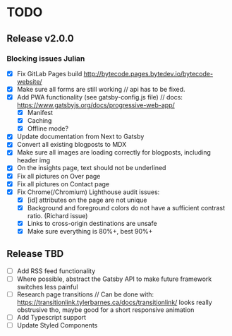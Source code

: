 # TODO

## Release v2.0.0

### Blocking issues Julian

* [x] Fix GitLab Pages build http://bytecode.pages.bytedev.io/bytecode-website/
* [x] Make sure all forms are still working // api has to be fixed.
* [x] Add PWA functionality (see gatsby-config.js file) // docs: https://www.gatsbyjs.org/docs/progressive-web-app/
    * [x] Manifest
    * [x] Caching
    * [x] Offline mode?
* [x] Update documentation from Next to Gatsby
* [x] Convert all existing blogposts to MDX
* [x] Make sure all images are loading correctly for blogposts, including header img
* [x] On the insights page, text should not be underlined
* [x] Fix all pictures on Over page
* [x] Fix all pictures on Contact page
* [x] Fix Chrome(/Chromium) Lighthouse audit issues:
    * [x] [id] attributes on the page are not unique
    * [x] Background and foreground colors do not have a sufficient contrast ratio. (Richard issue)
    * [x] Links to cross-origin destinations are unsafe
    * [x] Make sure everything is 80%+, best 90%+

## Release TBD

* [ ] Add RSS feed functionality
* [ ] Where possible, abstract the Gatsby API to make future framework switches less painful
* [ ] Research page transitions // Can be done with: https://transitionlink.tylerbarnes.ca/docs/transitionlink/ looks really obstrusive tho, maybe good for a short responsive animation
* [ ] Add Typescript support
* [ ] Update Styled Components
